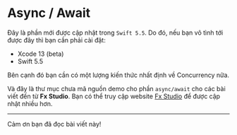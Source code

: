 # Async / Await

Đây là phần mới được cập nhật trong `Swift 5.5`. Do đó, nếu bạn vô tình tới được đây thì bạn cần phải cài đặt:

* Xcode 13 (beta)
* Swift 5.5

Bên cạnh đó bạn cần có một lượng kiến thức nhất định về Concurrency nữa. 

Và đây là thư mục chưa mã nguồn demo cho phần `async/await` cho các bài viết đến từ **Fx Studio**. Bạn có thể truy cập website [Fx Studio](https://fxstudio.dev/) để được cập nhật nhiều hơn.

---

Cảm ơn bạn đã đọc bài viết này!

